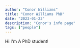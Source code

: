 ```yaml
---
author: "Conor Williams"
title: "Conor Williams PhD"
date: "2023-01-23"
description: "Conor's info page"
tags: ["people"]
---
```



Hi I'm A PhD student!